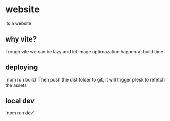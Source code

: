 # website
its a website

## why vite?
Trough vite we can be lazy and let image optimazation happen at build time

## deploying
´npm run build´
Then push the dist folder to git, it will trigger plesk to refetch the assets

## local dev
´npm run dev´